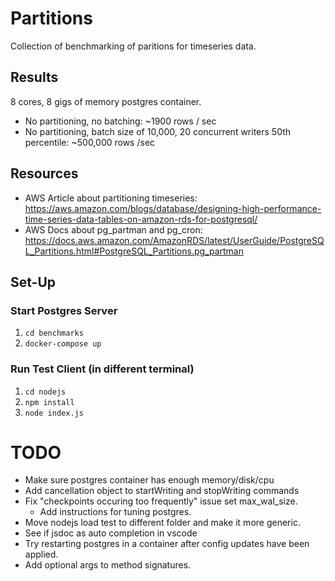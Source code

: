 # Partitions

Collection of benchmarking of paritions for timeseries data.

## Results
8 cores, 8 gigs of memory postgres container.

- No partitioning, no batching: ~1900 rows / sec
- No partitioning, batch size of 10,000, 20 concurrent writers 50th percentile: ~500,000 rows /sec

## Resources
- AWS Article about partitioning timeseries: https://aws.amazon.com/blogs/database/designing-high-performance-time-series-data-tables-on-amazon-rds-for-postgresql/
- AWS Docs about pg_partman and pg_cron: https://docs.aws.amazon.com/AmazonRDS/latest/UserGuide/PostgreSQL_Partitions.html#PostgreSQL_Partitions.pg_partman

## Set-Up

### Start Postgres Server
1. `cd benchmarks`
2. `docker-compose up`

### Run Test Client (in different terminal)
1. `cd nodejs`
2. `npm install`
3. `node index.js`

# TODO
- Make sure postgres container has enough memory/disk/cpu
- Add cancellation object to startWriting and stopWriting commands
- Fix "checkpoints occuring too frequently" issue set max_wal_size.
    - Add instructions for tuning postgres.
- Move nodejs load test to different folder and make it more generic.
- See if jsdoc as auto completion in vscode
- Try restarting postgres in a container after config updates have been applied.
- Add optional args to method signatures.